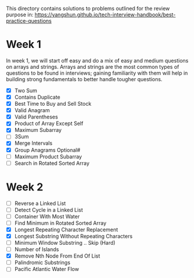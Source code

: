 This directory contains solutions to problems outlined for the review purpose in:
https://yangshun.github.io/tech-interview-handbook/best-practice-questions


# Week 1
In week 1, we will start off easy and do a mix of easy and medium questions on arrays and strings. Arrays and strings are the most common types of questions to be found in interviews; gaining familiarity with them will help in building strong fundamentals to better handle tougher questions.

- [x] Two Sum
- [x] Contains Duplicate
- [x] Best Time to Buy and Sell Stock
- [x] Valid Anagram
- [x] Valid Parentheses
- [x] Product of Array Except Self
- [x] Maximum Subarray
- [ ] 3Sum
- [x] Merge Intervals
- [x] Group Anagrams
Optional#
- [ ] Maximum Product Subarray
- [ ] Search in Rotated Sorted Array

# Week 2
- [ ] Reverse a Linked List
- [ ] Detect Cycle in a Linked List
- [ ] Container With Most Water
- [ ] Find Minimum in Rotated Sorted Array
- [x] Longest Repeating Character Replacement
- [x] Longest Substring Without Repeating Characters
- [ ] Minimum Window Substring .. Skip (Hard)
- [ ] Number of Islands
- [x] Remove Nth Node From End Of List
- [ ] Palindromic Substrings
- [ ] Pacific Atlantic Water Flow
